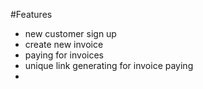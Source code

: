 #Features

- new customer sign up
- create new invoice
- paying for invoices
- unique link generating for invoice paying
- 
